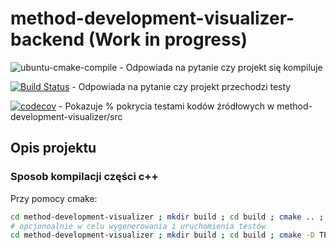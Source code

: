 # method-development-visualizer-backend (Work in progress)

![ubuntu-cmake-compile](https://github.com/ianczyko/method-development-visualizer-backend/workflows/ubuntu-cmake-compile/badge.svg) - Odpowiada na pytanie czy projekt się kompiluje

[![Build Status](https://travis-ci.org/ianczyko/method-development-visualizer-backend.svg?branch=main)](https://travis-ci.org/ianczyko/method-development-visualizer-backend) - Odpowiada na pytanie czy projekt przechodzi testy

[![codecov](https://codecov.io/gh/ianczyko/method-development-visualizer-backend/branch/main/graph/badge.svg?token=47IFD5DQNB)](https://codecov.io/gh/ianczyko/method-development-visualizer-backend) - Pokazuje % pokrycia testami kodów źródłowych w method-development-visualizer/src

## Opis projektu

### Sposob kompilacji części c++

Przy pomocy cmake:

```bash
cd method-development-visualizer ; mkdir build ; cd build ; cmake .. ; make
# opcjonoalnie w celu wygenerowania i uruchomienia testów
cd method-development-visualizer ; mkdir build ; cd build ; cmake -D TEST:BOOL=TRUE .. ; make
